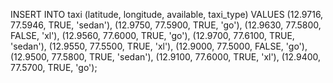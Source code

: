 INSERT INTO taxi (latitude, longitude, available, taxi_type) VALUES 
(12.9716, 77.5946, TRUE, 'sedan'),
(12.9750, 77.5900, TRUE, 'go'),
(12.9630, 77.5800, FALSE, 'xl'),
(12.9560, 77.6000, TRUE, 'go'),
(12.9700, 77.6100, TRUE, 'sedan'),
(12.9550, 77.5500, TRUE, 'xl'),
(12.9000, 77.5000, FALSE, 'go'),
(12.9500, 77.5800, TRUE, 'sedan'),
(12.9100, 77.6000, TRUE, 'xl'),
(12.9400, 77.5700, TRUE, 'go');
